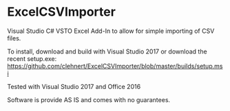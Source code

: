 # ExcelCSVImporter
Visual Studio C# VSTO Excel Add-In to allow for simple importing of CSV files.

To install, download and build with Visual Studio 2017 or download the recent setup.exe: https://github.com/clehnert/ExcelCSVImporter/blob/master/builds/setup.msi

Tested with Visual Studio 2017 and Office 2016

Software is provide AS IS and comes with no guarantees.